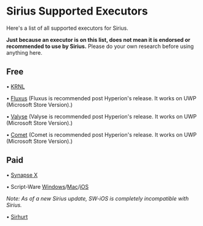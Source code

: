 # Sirius Supported Executors

Here's a list of all supported executors for Sirius.

**Just because an executor is on this list, does not mean it is endorsed or recommended to use by Sirius.**
Please do your own research before using anything here.

## Free

• [KRNL](https://krnl.place)


• [Fluxus](https://fluxteam.net) (Fluxus is recommended post Hyperion's release. It works on UWP (Microsoft Store Version).)

• [Valyse](https://valyse.net) (Valyse is recommended post Hyperion's release. It works on UWP (Microsoft Store Version).)

• [Comet](https://cometrbx.xyz/) (Comet is recommended post Hyperion's release. It works on UWP (Microsoft Store Version).)

## Paid

• [Synapse X](https://x.synapse.to)


• Script-Ware [Windows](https://script-ware.com/w)/[Mac](https://script-ware.com/m)/[iOS](https://script-ware.com/ios)


_Note: As of a new Sirius update, SW-iOS is completely incompatible with Sirius._


• [Sirhurt](https://sirhurt.net)
